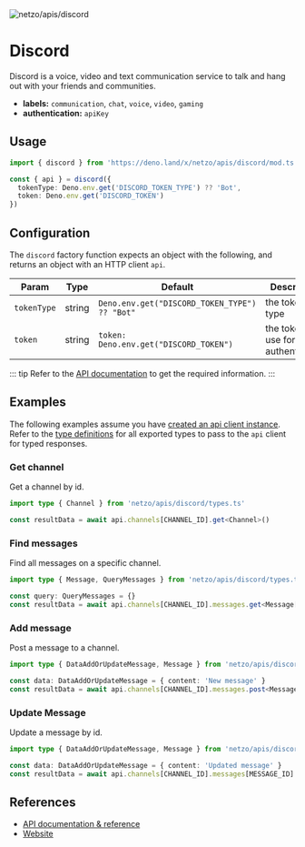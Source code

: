 <img src="https://raw.githubusercontent.com/netzo/netzo/main/assets/apis/discord.svg" alt="netzo/apis/discord" class="mb-5 w-75px">

# Discord

Discord is a voice, video and text communication service to talk and hang out with your friends and communities.

- **labels:** `communication`, `chat`, `voice`, `video`, `gaming`
- **authentication:** `apiKey`

## Usage

```ts
import { discord } from 'https://deno.land/x/netzo/apis/discord/mod.ts'

const { api } = discord({
  tokenType: Deno.env.get('DISCORD_TOKEN_TYPE') ?? 'Bot',
  token: Deno.env.get('DISCORD_TOKEN')
})
```

## Configuration

The `discord` factory function expects an object with the following, and returns an object with an HTTP client `api`.

| Param       | Type   | Default                                       | Description                         |
|-------------|--------|-----------------------------------------------|-------------------------------------|
| `tokenType` | string | `Deno.env.get("DISCORD_TOKEN_TYPE") ?? "Bot"` | the token type                      |
| `token`     | string | `token: Deno.env.get("DISCORD_TOKEN")`        | the token to use for authentication |

::: tip Refer to the [API documentation](https://discord.com/developers/docs/intro) to get the required information.
:::

## Examples

The following examples assume you have [created an api client instance](#usage). Refer to the [type definitions](https://deno.land/x/netzo/apis/discord/types.ts) for all exported types to pass to the `api` client for typed responses.

### Get channel

Get a channel by id.

```ts
import type { Channel } from 'netzo/apis/discord/types.ts'

const resultData = await api.channels[CHANNEL_ID].get<Channel>()
```

### Find messages

Find all messages on a specific channel.

```ts
import type { Message, QueryMessages } from 'netzo/apis/discord/types.ts'

const query: QueryMessages = {}
const resultData = await api.channels[CHANNEL_ID].messages.get<Message[]>(query)
```

### Add message

Post a message to a channel.

```ts
import type { DataAddOrUpdateMessage, Message } from 'netzo/apis/discord/types.ts'

const data: DataAddOrUpdateMessage = { content: 'New message' }
const resultData = await api.channels[CHANNEL_ID].messages.post<Message>(data)
 ```

### Update Message

Update a message by id.

```ts
import type { DataAddOrUpdateMessage, Message } from 'netzo/apis/discord/types.ts'

const data: DataAddOrUpdateMessage = { content: 'Updated message' }
const resultData = await api.channels[CHANNEL_ID].messages[MESSAGE_ID].patch<Message>(data)
```

## References

- [API documentation & reference](https://discord.com/developers/docs/intro)
- [Website](https://discord.com)


